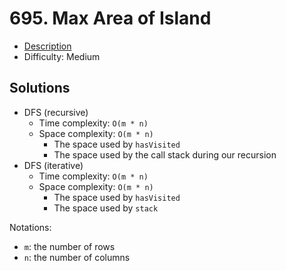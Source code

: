 # 695. Max Area of Island

- [Description](https://leetcode.com/problems/max-area-of-island/)
- Difficulty: Medium

## Solutions

- DFS (recursive)
  - Time complexity: `O(m * n)`
  - Space complexity: `O(m * n)`
    - The space used by `hasVisited`
    - The space used by the call stack during our recursion
- DFS (iterative)
  - Time complexity: `O(m * n)`
  - Space complexity: `O(m * n)`
    - The space used by `hasVisited`
    - The space used by `stack`

Notations:

- `m`: the number of rows
- `n`: the number of columns

